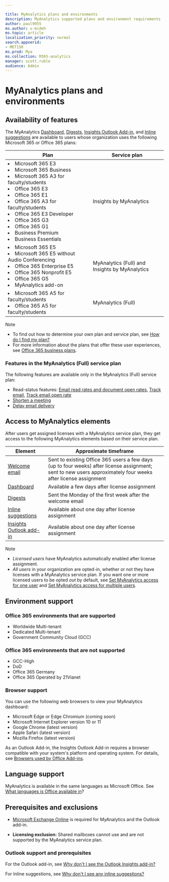```yaml
---

title: MyAnalytics plans and environments
description: MyAnalytics supported plans and environment requirements
author: paul9955
ms.author: v-mideh
ms.topic: article
localization_priority: normal 
search.appverid:
- MET150
ms.prod: Mya
ms.collection: M365-analytics
manager: scott.ruble
audience: Admin
---
```


# MyAnalytics plans and environments

## Availability of features

The MyAnalytics [Dashboard](../use/dashboard-2.md), [Digests](../use/email-digest-2.md), [Insights Outlook Add-in](../use/add-in.md), and [Inline suggestions](../use/mya-notifications.md) are available to users whose organization uses the following Microsoft 365 or Office 365 plans:

| Plan  | Service plan | 
| ----- | ----- |
| <li>Microsoft 365 E3  <li>Microsoft 365 Business     <li>Microsoft 365 A3 for faculty/students <li>Office 365 E3  <li>Office 365 E1 <li>Office 365 A3 for faculty/students  <li>Office 365 E3 Developer <li>Office 365 G3   <li>Office 365 G1 <li>Business Premium <li>Business Essentials |  Insights by MyAnalytics |
| <li>Microsoft 365 E5 <li>Microsoft 365 E5 without Audio Conferencing &nbsp; &nbsp; &nbsp; <li>Office 365 Enterprise E5 <li>Office 365 Nonprofit E5 <li>Office 365 G5<li>MyAnalytics add-on | MyAnalytics (Full) and   Insights by MyAnalytics | 
| <li>Microsoft 365 A5 for faculty/students <li>Office 365 A5 for faculty/students | MyAnalytics (Full) | 
 
> [!Note]
> * To find out how to determine your own plan and service plan, see [How do I find my plan?](../overview/mya-faq.md#q4-how-can-i-find-out-what-my-plan-is) 
> * For more information about the plans that offer these user experiences, see [Office 365 business plans](https://products.office.com/business/compare-more-office-365-for-business-plans).

### Features in the MyAnalytics (Full) service plan

The following features are available only in the MyAnalytics (Full) service plan: 
 * Read-status features: [Email read rates and document open rates](../use/use-the-insights.md#track-email-and-document-open-rates), [Track email](../use/mya-notifications.md#track-email), [Track email open rate](../use/mya-notifications.md#track-email-open-rate)   
 * [Shorten a meeting](../use/mya-notifications.md#shorten-a-meeting) 
 * [Delay email delivery](../use/mya-notifications.md#delay-email-delivery) 
 <!-- REMOVED 30sept2020 * Ability to participate in a [Workplace Analytics plan](../../tutorials/solutionsv2-intro.md) -->

## Access to MyAnalytics elements

After users get assigned licenses with a MyAnalytics service plan, they get access to the following MyAnalytics elements based on their service plan.

| Element | Approximate timeframe |
| ------- | ------------------|
|  [Welcome email](../use/mya-welcome-email.md)| Sent to existing Office 365 users a few days (up to four weeks) after license assignment; sent to new users approximately four weeks after license assignment|
|  [Dashboard](../use/dashboard-2.md)  | Available a few days after license assignment |
|  [Digests](../use/email-digest-2.md)  | Sent the Monday of the first week after the welcome email |
|  [Inline suggestions](../use/mya-notifications.md)  | Available about one day after license assignment |
|  [Insights Outlook add-in](../use/add-in.md)  | Available about one day after license assignment |


> [!Note]  
> * _Licensed users_ have MyAnalytics automatically enabled after license assignment. 
> * _All users_ in your organization are opted-in, whether or not they have licenses with a MyAnalytics service plan. If you want one or more licensed users to be opted _out_ by default, see [Set MyAnalytics access for one user](../setup/configure-myanalytics.md#set-myanalytics-access-for-one-user) and [Set MyAnalytics access for multiple users](../setup/configure-myanalytics.md#set-myanalytics-access-for-multiple-users).

## Environment support

### Office 365 environments that are supported

* Worldwide Multi-tenant
* Dedicated Multi-tenant
* Government Community Cloud (GCC)

### Office 365 environments that are not supported

* GCC-High
* DoD
* Office 365 Germany
* Office 365 Operated by 21Vianet

### Browser support

You can use the following web browsers to view your MyAnalytics dashboard:

* Microsoft Edge or Edge Chromium (coming soon)
* Microsoft Internet Explorer version 10 or 11
* Google Chrome (latest version)
* Apple Safari (latest version)
* Mozilla Firefox (latest version)

As an Outlook Add-in, the Insights Outlook Add-in requires a browser compatible with your system's platform and operating system. For details, see [Browsers used by Office Add-ins](https://docs.microsoft.com/office/dev/add-ins/concepts/browsers-used-by-office-web-add-ins).

## Language support

MyAnalytics is available in the same languages as Microsoft Office. See [What languages is Office available in](https://support.office.com/en-ie/article/what-languages-is-office-available-in-26d30382-9fba-45dd-bf55-02ab03e2a7ec)?

## Prerequisites and exclusions

* [Microsoft Exchange Online](https://docs.microsoft.com/office365/servicedescriptions/exchange-online-service-description/exchange-online-service-description) is required for MyAnalytics and the Outlook add-in.

* **Licensing exclusion:** Shared mailboxes cannot use and are not supported by the MyAnalytics service plan.

### Outlook support and prerequisites

For the Outlook add-in, see [Why don't I see the Outlook Insights add-in?](../use/add-in.md#why-dont-i-see-the-outlook-insights-add-in)

For Inline suggestions, see [Why don't I see any inline suggestions?](../use/mya-notifications.md#why-dont-i-see-any-inline-suggestions)
